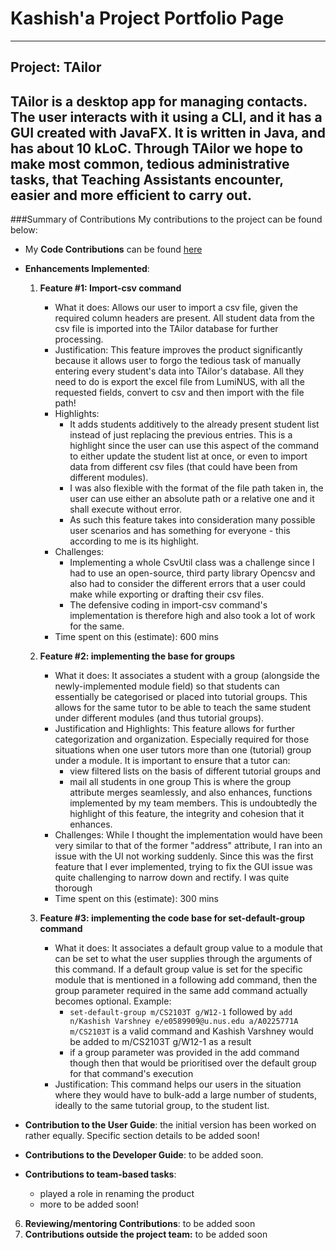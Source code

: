 # Kashish'a Project Portfolio Page

---
## Project: TAilor

TAilor is a desktop app for managing contacts. The user interacts with it using a CLI, and it has a GUI
created with JavaFX. It is written in Java, and has about 10 kLoC. Through TAilor we hope to make most common,
tedious administrative tasks, that Teaching Assistants encounter, easier and more efficient to carry out.
---

###Summary of Contributions
My contributions to the project can be found below:

* My **Code Contributions** can be found [here](https://nus-cs2103-ay2122s2.github.io/tp-dashboard/?search=kxshxsh&breakdown=true)

* **Enhancements Implemented**: 
   1. **Feature #1: Import-csv command** 
      * What it does:
        Allows our user to import a csv file, given the required column headers are present. All student data from the 
        csv file is imported into the TAilor database for further processing.
      * Justification:
        This feature improves the product significantly because it allows user to forgo the tedious task of manually
        entering every student's data into TAilor's database. All they need to do is export the excel file from LumiNUS,
        with all the requested fields, convert to csv and then import with the file path!
      * Highlights:
        * It adds students additively to the already present student list instead of just replacing the previous entries. 
        This is a highlight since the user can use this aspect of the command to either update the student list at once,
        or even to import data from different csv files (that could have been from different modules). 
        * I was also flexible with the format of the file path taken in, the user can use either an absolute path or a 
        relative one and it shall execute without error.
        * As such this feature takes into consideration many possible user scenarios and has something for everyone - this
        according to me is its highlight.
      * Challenges:
        * Implementing a whole CsvUtil class was a challenge since I had to use an open-source, third party library Opencsv 
          and also had to consider the different errors that a user could make while exporting or drafting their csv files.
        * The defensive coding in import-csv command's implementation is therefore high and also took a lot of work for the same.
      * Time spent on this (estimate):
        600 mins

   2. **Feature #2: implementing the base for groups**
      * What it does:
        It associates a student with a group (alongside the newly-implemented module field) so that students can essentially
        be categorised or placed into tutorial groups. This allows for the same tutor to be able to teach the same
        student under different modules (and thus tutorial groups).
      * Justification and Highlights:
        This feature allows for further categorization and organization. Especially required for those situations when
        one user tutors more than one (tutorial) group under a module. It is important to ensure that a tutor can:
        * view filtered lists on the basis of different tutorial groups and
        * mail all students in one group
        This is where the group attribute merges seamlessly, and also enhances, functions implemented by my team members.
        This is undoubtedly the highlight of this feature, the integrity and cohesion that it enhances.
      * Challenges:
        While I thought the implementation would have been very similar to that of the former "address" attribute, I ran
        into an issue with the UI not working suddenly. Since this was the first feature that I ever implemented, trying
        to fix the GUI issue was quite challenging to narrow down and rectify. I was quite thorough
      * Time spent on this (estimate):
        300 mins
   3. **Feature #3: implementing the code base for set-default-group command**    
      * What it does:
        It associates a default group value to a module that can be set to what the user supplies through the arguments
        of this command. If a default group value is set for the specific module that is mentioned in a following add command,
        then the group parameter required in the same add command actually becomes optional. 
        Example:
          * `set-default-group m/CS2103T g/W12-1` followed by `add n/Kashish Varshney e/e0589909@u.nus.edu a/A0225771A m/CS2103T`
            is a valid command and Kashish Varshney would be added to m/CS2103T g/W12-1 as a result
          * if a group parameter was provided in the add command though then that would be prioritised over the default group
            for that command's execution
      * Justification:
        This command helps our users in the situation where they would have to bulk-add a large number of students, ideally
        to the same tutorial group, to the student list.

      

* **Contribution to the User Guide**: the initial version has been worked on rather equally. Specific section
   details to be added soon!
* **Contributions to the Developer Guide**: to be added soon.
* **Contributions to team-based tasks**:
    - played a role in renaming the product
    - more to be added soon!
6. **Reviewing/mentoring Contributions**: to be added soon
7. **Contributions outside the project team:** to be added soon
